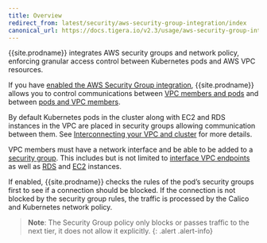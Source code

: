 ```yaml
---
title: Overview
redirect_from: latest/security/aws-security-group-integration/index
canonical_url: https://docs.tigera.io/v2.3/usage/aws-security-group-integration/
---
```




{{site.prodname}} integrates AWS security groups and network policy,
enforcing granular access control between Kubernetes pods and AWS VPC resources.

If you have
[enabled the AWS Security Group integration](/{{page.version}}/getting-started/kubernetes/installation/aws-sg-integration),
{{site.prodname}} allows you to control communications between
[VPC members and pods](/{{page.version}}/security/aws-security-group-integration/vpc-member-access) and between
[pods and VPC members](/{{page.version}}/security/aws-security-group-integration/pod-access).


By default Kubernetes pods in the cluster along with EC2 and RDS instances in the VPC
are placed in security groups allowing communication between them.  See
[Interconnecting your VPC and cluster](/{{page.version}}/security/aws-security-group-integration/interconnection)
for more details.


VPC members must have a network interface and be able to be added to a
[security group](https://docs.aws.amazon.com/vpc/latest/userguide/VPC_SecurityGroups.html).
This includes but is not limited to [interface VPC endpoints](https://docs.aws.amazon.com/vpc/latest/userguide/vpce-interface.html) as well as
[RDS](https://docs.aws.amazon.com/AmazonRDS/latest/UserGuide/Overview.DBInstance.html)
and [EC2](https://docs.aws.amazon.com/AWSEC2/latest/UserGuide/Instances.html)
instances.


 If enabled, {{site.prodname}} checks the rules of the pod’s security groups first to see if a connection should be blocked.
 If the connection is not blocked by the security group rules, the traffic is processed by the Calico
 and Kubernetes network policy.

> **Note**: The Security Group policy only blocks or passes traffic to the next tier, it does not allow it explicitly.
{: .alert .alert-info}



